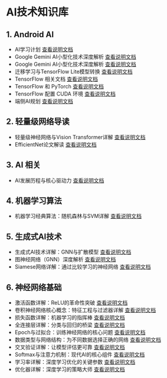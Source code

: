 # AI技术知识库

## 1. Android AI
- AI学习计划 [查看说明文档](./1.md)
- Google Gemini AI小型化技术深度解析 [查看说明文档](./2.md)
- Google Gemini AI小型化技术深度解析 [查看说明文档](./2.md)
- 迁移学习与TensorFlow Lite模型转换 [查看说明文档](./5.md)
- TensorFlow 相关文档 [查看说明文档](./5.md)
- TensorFlow 和 PyTorch [查看说明文档](./6.md)
- TensorFlow 配置 CUDA 环境 [查看说明文档](./8.md)
- 端侧AI规划 [查看说明文档](./9.md)

## 2. 轻量级网络导读
- 轻量级神经网络与Vision Transformer详解 [查看说明文档](./ai-dev/lint-net.md)
- EfficientNet论文解读 [查看说明文档](./EfficientNet/EfficientNet.md)

## 3. AI 相关
- AI发展历程与核心驱动力 [查看说明文档](./ai-dev/ai_dev.md)

## 4. 机器学习算法
- 机器学习经典算法：随机森林与SVM详解 [查看说明文档](./alg/randowm-forest--svn.md)

## 5. 生成式AI技术
- 生成式AI技术详解：GNN与扩散模型 [查看说明文档](./gen-ai/gen.md)
- 图神经网络（GNN）深度解析 [查看说明文档](./gen-ai/gnn.md)
- Siamese网络详解：通过比较学习的神经网络 [查看说明文档](./gen-ai/siamase.md)

## 6. 神经网络基础
- 激活函数详解：ReLU的革命性突破 [查看说明文档](./net/activtive.md)
- 卷积神经网络核心概念：特征工程与过滤器详解 [查看说明文档](./net/juanji.md)
- 损失函数详解：机器学习的指挥棒 [查看说明文档](./net/loss.md)
- 全连接层详解：分类与回归的桥梁 [查看说明文档](./net/full-connect.md)
- Epoch与过拟合：训练神经网络的核心问题 [查看说明文档](./net/epoch.md)
- 数据类型与网络结构：为不同数据选择正确的网络 [查看说明文档](./net/input-date.md)
- 交叉验证详解：让模型评估更可靠 [查看说明文档](./net/jiaochayanzheng.md)
- Softmax与注意力机制：现代AI的核心组件 [查看说明文档](./net/softmax.md)
- 学习率详解：深度学习优化的关键参数 [查看说明文档](./net/stady-rate.md)
- 优化器详解：深度学习的策略大师 [查看说明文档](./net/youhuaqi.md)